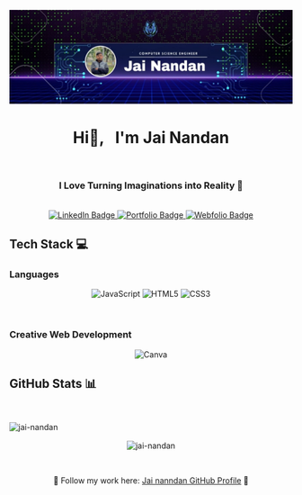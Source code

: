 ![logo](https://github.com/jai-nandan/Jai-Nandan/blob/main/jainandan%20banner.jpg)
<h1 align="center"> 
  Hi👋, &nbsp; I'm Jai Nandan 
  </h1>
  
</br>

<h3 align="center" style="text-align: center">
  I Love Turning Imaginations into Reality 🚀
</h3>



</br>

<div align="center">
  <a href="https://www.linkedin.com/in/jai-nandan-99054a301?lipi=urn%3Ali%3Apage%3Ad_flagship3_profile_view_base_contact_details%3B34QaQhKrQWydBrRDOzLzPg%3D%3D" target="_blank">
    <img src="https://img.icons8.com/?size=96&id=13930&format=png" alt="LinkedIn Badge" />
  </a>
 <a href="#" target="_blank">
    <img src="https://img.icons8.com/?size=96&id=XhDBVc7IBFl9&format=png"alt="Portfolio Badge" />
  </a>

  <a href="#" target="_blank">
    <img src="https://img.icons8.com/?size=96&id=18911&format=png" alt="Webfolio Badge" />
  </a>
  
  </br>

<h2 align="left">Tech Stack 💻 </h2>

<h3 align="left "> Languages </h3>

![JavaScript](https://img.icons8.com/?size=96&id=PXTY4q2Sq2lG&format=png) 
![HTML5](https://img.icons8.com/?size=96&id=20909&format=png) 
![CSS3](https://img.icons8.com/?size=96&id=21278&format=png) 

</br>

<h3 align="left"> Creative Web Development</h3>

![Canva](https://img.icons8.com/?size=96&id=iWw83PVcBpLw&format=png) 


<h2 align="left"> GitHub Stats 📊 </h2>

</br>


<p><img align="left" src="https://github-readme-stats.vercel.app/api/top-langs?username=jai-nandan&show_icons=true&locale=en&layout=compact" alt="jai-nandan" /></p>


<br/>

<p><img align="center" src="https://github-readme-streak-stats.herokuapp.com/?user=jai-nandan&" alt="jai-nandan" /></p>

</br>


🌟 Follow my work here: [Jai nanndan GitHub Profile](https://github.com/jai-nandan) 🚀
<!--
**jai-nandan/Jai-Nandan** is a ✨ _special_ ✨ repository because its `README.md` (this file) appears on your GitHub profile.

Here are some ideas to get you started:

- 🔭 I’m currently working on ...
- 🌱 I’m currently learning ...
- 👯 I’m looking to collaborate on ...
- 🤔 I’m looking for help with ...
- 💬 Ask me about ...
- 📫 How to reach me: ...
- 😄 Pronouns: ...
- ⚡ Fun fact: ...
-->
